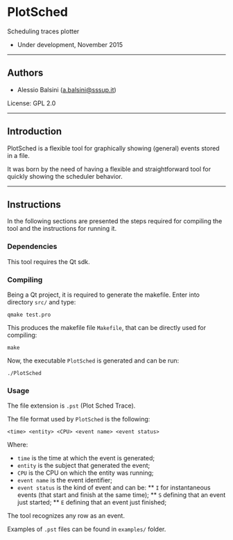 # PlotSched

Scheduling traces plotter

* Under development, November 2015

----
## Authors

* Alessio Balsini (a.balsini@sssup.it)

License: GPL 2.0

----
## Introduction

PlotSched is a flexible tool for graphically showing (general) events stored in a file.

It was born by the need of having a flexible and straightforward tool for quickly showing the scheduler behavior.

----

## Instructions

In the following sections are presented the steps required for compiling the tool and the instructions for running it.

### Dependencies

This tool requires the Qt sdk.

### Compiling

Being a Qt project, it is required to generate the makefile.
Enter into directory `src/` and type:

```
qmake test.pro
```

This produces the makefile file `Makefile`, that can be directly used for compiling:

```
make
```

Now, the executable `PlotSched` is generated and can be run:

```
./PlotSched
```

### Usage

The file extension is `.pst` (Plot Sched Trace).

The file format used by `PlotSched` is the following:

```
<time> <entity> <CPU> <event name> <event status>
```

Where:
* `time` is the time at which the event is generated;
* `entity` is the subject that generated the event;
* `CPU` is the CPU on which the entity was running;
* `event name` is the event identifier;
* `event status` is the kind of event and can be:
** `I` for instantaneous events (that start and finish at the same time);
** `S` defining that an event just started;
** `E` defining that an event just finished;


The tool recognizes any row as an event.

Examples of `.pst` files can be found in `examples/` folder.
